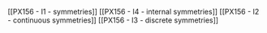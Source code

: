 [[PX156 - I1 - symmetries]]
[[PX156 - I4 - internal symmetries]]
[[PX156 - I2 - continuous symmetries]]
[[PX156 - I3 - discrete symmetries]]
